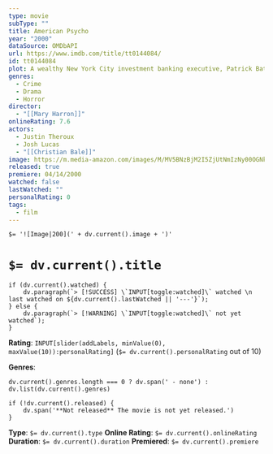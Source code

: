 ```yaml
---
type: movie
subType: ""
title: American Psycho
year: "2000"
dataSource: OMDbAPI
url: https://www.imdb.com/title/tt0144084/
id: tt0144084
plot: A wealthy New York City investment banking executive, Patrick Bateman, hides his alternate psychopathic ego from his co-workers and friends as he delves deeper into his violent, hedonistic fantasies.
genres:
  - Crime
  - Drama
  - Horror
director:
  - "[[Mary Harron]]"
onlineRating: 7.6
actors:
  - Justin Theroux
  - Josh Lucas
  - "[[Christian Bale]]"
image: https://m.media-amazon.com/images/M/MV5BNzBjM2I5ZjUtNmIzNy00OGNkLWIwZDMtOTAwYWUwMzA2YjdlXkEyXkFqcGc@._V1_SX300.jpg
released: true
premiere: 04/14/2000
watched: false
lastWatched: ""
personalRating: 0
tags:
  - film
---
```


`$= '![Image|200](' + dv.current().image + ')'`

# `$= dv.current().title`

```dataviewjs
if (dv.current().watched) {
	dv.paragraph(`> [!SUCCESS] \`INPUT[toggle:watched]\` watched \n last watched on ${dv.current().lastWatched || '---'}`);
} else {
	dv.paragraph(`> [!WARNING] \`INPUT[toggle:watched]\` not yet watched`);
}
```

**Rating**:  `INPUT[slider(addLabels, minValue(0), maxValue(10)):personalRating]` (`$= dv.current().personalRating` out of 10)

**Genres**:
```dataviewjs
dv.current().genres.length === 0 ? dv.span(' - none') : dv.list(dv.current().genres)
```

```dataviewjs
if (!dv.current().released) {
	dv.span('**Not released** The movie is not yet released.')
}
```

**Type**: `$= dv.current().type`
**Online Rating**: `$= dv.current().onlineRating`
**Duration**:  `$= dv.current().duration`
**Premiered**: `$= dv.current().premiere`